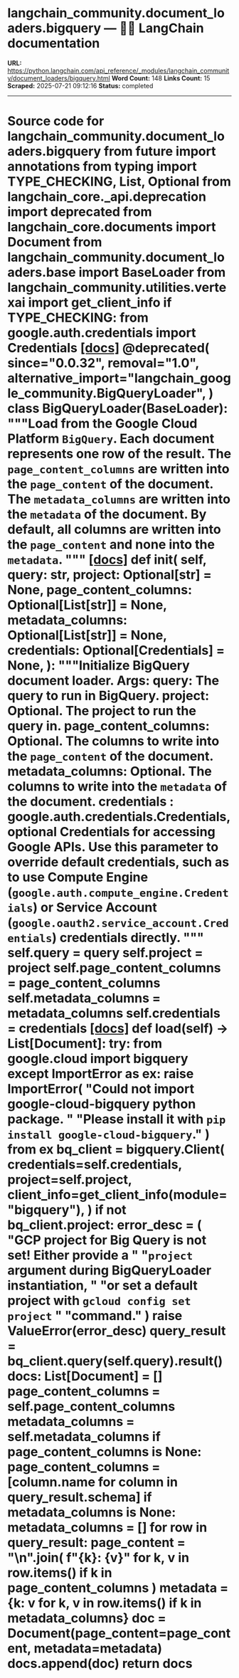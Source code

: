 # langchain_community.document_loaders.bigquery — 🦜🔗 LangChain  documentation

**URL:** https://python.langchain.com/api_reference/_modules/langchain_community/document_loaders/bigquery.html
**Word Count:** 148
**Links Count:** 15
**Scraped:** 2025-07-21 09:12:16
**Status:** completed

---

# Source code for langchain\_community.document\_loaders.bigquery               from __future__ import annotations          from typing import TYPE_CHECKING, List, Optional          from langchain_core._api.deprecation import deprecated     from langchain_core.documents import Document          from langchain_community.document_loaders.base import BaseLoader     from langchain_community.utilities.vertexai import get_client_info          if TYPE_CHECKING:         from google.auth.credentials import Credentials                              [[docs]](https://python.langchain.com/api_reference/community/document_loaders/langchain_community.document_loaders.bigquery.BigQueryLoader.html#langchain_community.document_loaders.bigquery.BigQueryLoader)     @deprecated(         since="0.0.32",         removal="1.0",         alternative_import="langchain_google_community.BigQueryLoader",     )     class BigQueryLoader(BaseLoader):         """Load from the Google Cloud Platform `BigQuery`.              Each document represents one row of the result. The `page_content_columns`         are written into the `page_content` of the document. The `metadata_columns`         are written into the `metadata` of the document. By default, all columns         are written into the `page_content` and none into the `metadata`.              """                         [[docs]](https://python.langchain.com/api_reference/community/document_loaders/langchain_community.document_loaders.bigquery.BigQueryLoader.html#langchain_community.document_loaders.bigquery.BigQueryLoader.__init__)         def __init__(             self,             query: str,             project: Optional[str] = None,             page_content_columns: Optional[List[str]] = None,             metadata_columns: Optional[List[str]] = None,             credentials: Optional[Credentials] = None,         ):             """Initialize BigQuery document loader.                  Args:                 query: The query to run in BigQuery.                 project: Optional. The project to run the query in.                 page_content_columns: Optional. The columns to write into the `page_content`                     of the document.                 metadata_columns: Optional. The columns to write into the `metadata` of the                     document.                 credentials : google.auth.credentials.Credentials, optional                   Credentials for accessing Google APIs. Use this parameter to override                     default credentials, such as to use Compute Engine                     (`google.auth.compute_engine.Credentials`) or Service Account                     (`google.oauth2.service_account.Credentials`) credentials directly.             """             self.query = query             self.project = project             self.page_content_columns = page_content_columns             self.metadata_columns = metadata_columns             self.credentials = credentials                                        [[docs]](https://python.langchain.com/api_reference/community/document_loaders/langchain_community.document_loaders.bigquery.BigQueryLoader.html#langchain_community.document_loaders.bigquery.BigQueryLoader.load)         def load(self) -> List[Document]:             try:                 from google.cloud import bigquery             except ImportError as ex:                 raise ImportError(                     "Could not import google-cloud-bigquery python package. "                     "Please install it with `pip install google-cloud-bigquery`."                 ) from ex                  bq_client = bigquery.Client(                 credentials=self.credentials,                 project=self.project,                 client_info=get_client_info(module="bigquery"),             )             if not bq_client.project:                 error_desc = (                     "GCP project for Big Query is not set! Either provide a "                     "`project` argument during BigQueryLoader instantiation, "                     "or set a default project with `gcloud config set project` "                     "command."                 )                 raise ValueError(error_desc)             query_result = bq_client.query(self.query).result()             docs: List[Document] = []                  page_content_columns = self.page_content_columns             metadata_columns = self.metadata_columns                  if page_content_columns is None:                 page_content_columns = [column.name for column in query_result.schema]             if metadata_columns is None:                 metadata_columns = []                  for row in query_result:                 page_content = "\n".join(                     f"{k}: {v}" for k, v in row.items() if k in page_content_columns                 )                 metadata = {k: v for k, v in row.items() if k in metadata_columns}                 doc = Document(page_content=page_content, metadata=metadata)                 docs.append(doc)                  return docs